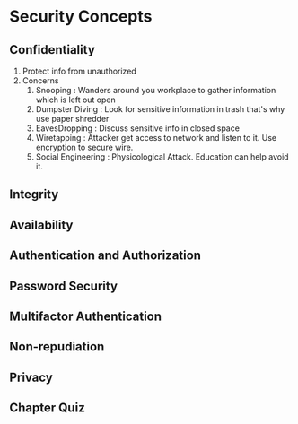 # **Security Concepts**
## Confidentiality
1. Protect info from unauthorized
2. Concerns
    1. Snooping : Wanders around you workplace to gather information which is left out open
    2. Dumpster Diving : Look for sensitive information in trash that's why use paper shredder
    3. EavesDropping : Discuss sensitive info in closed space
    4. Wiretapping : Attacker get access to network and listen to it. Use encryption to secure wire.
    5. Social Engineering : Physicological Attack. Education can help avoid it.
## Integrity
## Availability
## Authentication and Authorization
## Password Security
## Multifactor Authentication
## Non-repudiation
## Privacy
## Chapter Quiz
